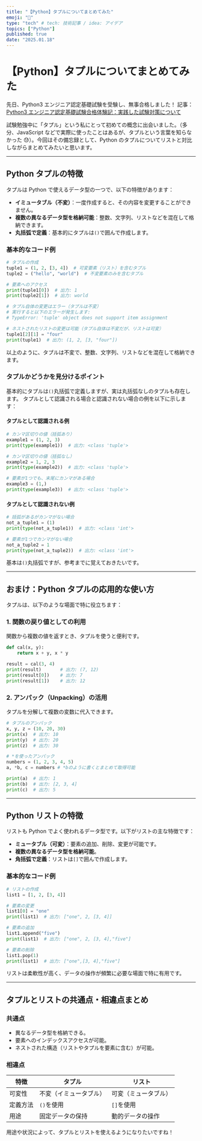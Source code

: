 ```yaml
---
title: "【Python】タプルについてまとめてみた"
emoji: "🥜"
type: "tech" # tech: 技術記事 / idea: アイデア
topics: ["Python"]
published: true
date: "2025.01.18"
---
```


# 【Python】タプルについてまとめてみた

先日、Python3 エンジニア認定基礎試験を受験し、無事合格しました！
記事：[Python3 エンジニア認定基礎試験合格体験記：実践した試験対策について](https://zenn.dev/hayatech/articles/i-passed-python-basic)

試験勉強中に「タプル」という私にとって初めての概念に出会いました。（多分、JavaScript などで実際に使ったことはあるが、タプルという言葉を知らなかった 😓）。今回はその備忘録として、Python のタプルについてリストと対比しながらまとめてみたいと思います。

---

## Python タプルの特徴

タプルは Python で使えるデータ型の一つで、以下の特徴があります：

- **イミュータブル（不変）**：一度作成すると、その内容を変更することができません。
- **複数の異なるデータ型を格納可能**：整数、文字列、リストなどを混在して格納できます。
- **丸括弧で定義**：基本的にタプルは`()`で囲んで作成します。

### 基本的なコード例

```python
# タプルの作成
tuple1 = (1, 2, [3, 4])  # 可変要素（リスト）を含むタプル
tuple2 = ("hello", "world")  # 不変要素のみを含むタプル

# 要素へのアクセス
print(tuple1[0])  # 出力: 1
print(tuple2[1])  # 出力: world

# タプル自体の変更はエラー（タプルは不変）
# 実行すると以下のエラーが発生します:
# TypeError: 'tuple' object does not support item assignment

# ネストされたリストの変更は可能（タプル自体は不変だが、リストは可変）
tuple1[2][1] = "four"
print(tuple1)  # 出力: (1, 2, [3, "four"])
```

以上のように、タプルは不変で、整数、文字列、リストなどを混在して格納できます。

### タプルかどうかを見分けるポイント

基本的にタプルは`()`丸括弧で定義しますが、実は丸括弧なしのタプルも存在します。
タプルとして認識される場合と認識されない場合の例を以下に示します：

#### タプルとして認識される例

```python
# カンマ区切りの値（括弧あり）
example1 = (1, 2, 3)
print(type(example1))  # 出力: <class 'tuple'>

# カンマ区切りの値（括弧なし）
example2 = 1, 2, 3
print(type(example2))  # 出力: <class 'tuple'>

# 要素が1つでも、末尾にカンマがある場合
example3 = (1,)
print(type(example3))  # 出力: <class 'tuple'>

```

#### タプルとして認識されない例

```python
# 括弧があるがカンマがない場合
not_a_tuple1 = (1)
print(type(not_a_tuple1))  # 出力: <class 'int'>

# 要素が1つでカンマがない場合
not_a_tuple2 = 1
print(type(not_a_tuple2))  # 出力: <class 'int'>
```

基本は`()`丸括弧ですが、参考までに覚えておきたいです。

---

## おまけ：Python タプルの応用的な使い方

タプルは、以下のような場面で特に役立ちます：

### 1. 関数の戻り値としての利用

関数から複数の値を返すとき、タプルを使うと便利です。

```python
def cal(x, y):
    return x + y, x * y

result = cal(3, 4)
print(result)       # 出力: (7, 12)
print(result[0])    # 出力: 7
print(result[1])    # 出力: 12
```

### 2. アンパック（Unpacking）の活用

タプルを分解して複数の変数に代入できます。

```python
# タプルのアンパック
x, y, z = (10, 20, 30)
print(x)  # 出力: 10
print(y)  # 出力: 20
print(z)  # 出力: 30

# *を使ったアンパック
numbers = (1, 2, 3, 4, 5)
a, *b, c = numbers # *bのように書くとまとめて取得可能

print(a)  # 出力: 1
print(b)  # 出力: [2, 3, 4]
print(c)  # 出力: 5
```

---

## Python リストの特徴

リストも Python でよく使われるデータ型です。以下がリストの主な特徴です：

- **ミュータブル（可変）**：要素の追加、削除、変更が可能です。
- **複数の異なるデータ型を格納可能**。
- **角括弧で定義**：リストは`[]`で囲んで作成します。

### 基本的なコード例

```python
# リストの作成
list1 = [1, 2, [3, 4]]

# 要素の変更
list1[0] = "one"
print(list1)  # 出力: ["one", 2, [3, 4]]

# 要素の追加
list1.append("five")
print(list1)  # 出力: ["one", 2, [3, 4],"five"]

# 要素の削除
list1.pop(1)
print(list1)  # 出力: ["one",[3, 4],"five"]
```

リストは柔軟性が高く、データの操作が頻繁に必要な場面で特に有用です。

---

## タプルとリストの共通点・相違点まとめ

### 共通点

- 異なるデータ型を格納できる。
- 要素へのインデックスアクセスが可能。
- ネストされた構造（リストやタプルを要素に含む）が可能。

### 相違点

| 特徴     | タプル                 | リスト               |
| -------- | ---------------------- | -------------------- |
| 可変性   | 不変（イミュータブル） | 可変（ミュータブル） |
| 定義方法 | `()`を使用             | `[]`を使用           |
| 用途     | 固定データの保持       | 動的データの操作     |

用途や状況によって、タプルとリストを使えるようになりたいですね！
